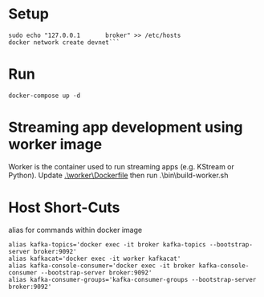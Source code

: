 # Setup
```
sudo echo "127.0.0.1       broker" >> /etc/hosts
docker network create devnet```
```

# Run
```
docker-compose up -d
```

# Streaming app development using worker image
Worker is the container used to run streaming apps (e.g. KStream or Python). Update [.\worker\Dockerfile](.\worker\Dockerfile) then run .\bin\build-worker.sh


# Host Short-Cuts
alias for commands within docker image
```
alias kafka-topics='docker exec -it broker kafka-topics --bootstrap-server broker:9092'
alias kafkacat='docker exec -it worker kafkacat'
alias kafka-console-consumer='docker exec -it broker kafka-console-consumer --bootstrap-server broker:9092'
alias kafka-consumer-groups='kafka-consumer-groups --bootstrap-server broker:9092'
```



